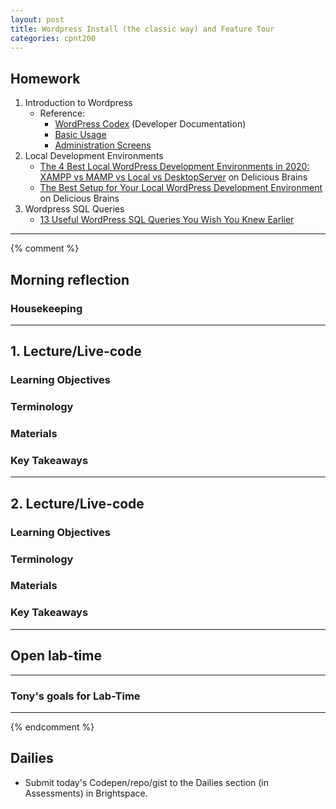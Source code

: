 ```yaml
---
layout: post
title: Wordpress Install (the classic way) and Feature Tour
categories: cpnt200
---
```


## Homework
1. Introduction to Wordpress
    - Reference:
        - [WordPress Codex](https://codex.wordpress.org/) (Developer Documentation)
        - [Basic Usage](https://wordpress.org/support/category/basic-usage/)
        - [Administration Screens](https://wordpress.org/support/article/administration-screens/)
2. Local Development Environments
    - [The 4 Best Local WordPress Development Environments in 2020: XAMPP vs MAMP vs Local vs DesktopServer](https://deliciousbrains.com/xampp-mamp-local-dev/) on Delicious Brains
    - [The Best Setup for Your Local WordPress Development Environment](https://deliciousbrains.com/wordpress-local-development-environment/) on Delicious Brains
3. Wordpress SQL Queries
    - [13 Useful WordPress SQL Queries You Wish You Knew Earlier](https://onextrapixel.com/13-useful-wordpress-sql-queries-you-wish-you-knew-earlier/)

---
{% comment %}

## Morning reflection
### Housekeeping

---

## 1. Lecture/Live-code
### Learning Objectives
### Terminology
### Materials
### Key Takeaways

---

## 2. Lecture/Live-code
### Learning Objectives
### Terminology
### Materials
### Key Takeaways

---

## Open lab-time

---

### Tony's goals for Lab-Time

---
{% endcomment %}

## Dailies
- Submit today's Codepen/repo/gist to the Dailies section (in Assessments) in Brightspace.